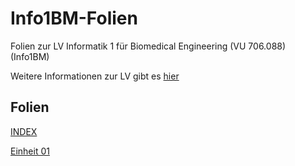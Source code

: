 # Info1BM-Folien
Folien zur LV Informatik 1 für Biomedical Engineering (VU 706.088) (Info1BM) 

Weitere Informationen zur LV gibt es [hier](https://palme.iicm.tugraz.at/wiki/Info1BM)

## Folien

[INDEX](https://flowolf.github.io/Info1BM-Folien)

[Einheit 01](https://flowolf.github.io/Info1BM-Folien/einheit_01.html)


